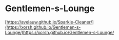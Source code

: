 # Gentlemen-s-Lounge
[https://avelauw.github.io/Sparkle-Cleaner/](https://xorsh.github.io/Gentlemen-s-Lounge/)https://xorsh.github.io/Gentlemen-s-Lounge/
